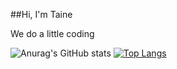 ##Hi, I'm Taine

We do a little coding

![Anurag's GitHub stats](https://github-readme-stats.vercel.app/api?username=InvalidSe&show_icons=true&theme=radical) [![Top Langs](https://github-readme-stats.vercel.app/api/top-langs/?username=InvalidSE&layout=compact)](https://github.com/anuraghazra/github-readme-stats)

